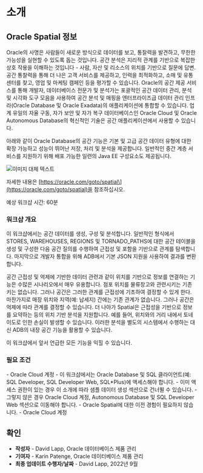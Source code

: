 # 소개

## Oracle Spatial 정보

Oracle의 사명은 사람들이 새로운 방식으로 데이터를 보고, 통찰력을 발견하고, 무한한 가능성을 실현할 수 있도록 돕는 것입니다. 공간 분석은 지리적 관계를 기반으로 복잡한 상호 작용을 이해하는 것입니다 - 사람, 자산 및 리소스의 위치를 기반으로 질문에 답변. 공간 통찰력을 통해 더 나은 고객 서비스를 제공하고, 인력을 최적화하고, 소매 및 유통 센터를 찾고, 영업 및 마케팅 캠페인 등을 평가할 수 있습니다. Oracle의 공간 제공 서비스를 통해 개발자, 데이터베이스 전문가 및 분석가는 포괄적인 공간 데이터 관리, 분석 및 시각화 도구 모음을 사용하여 공간 분석 및 매핑을 엔터프라이즈급 데이터 관리 인프라(Oracle Database 및 Oracle Exadata)의 애플리케이션에 통합할 수 있습니다. 업계 유일의 자율 구동, 자가 보안 및 자가 복구 데이터베이스인 Oracle Cloud 및 Oracle Autonomous Database의 혁신적인 기술은 공간 애플리케이션에서 사용할 수 있습니다.

아래와 같이 Oracle Database의 공간 기능은 기본 및 고급 공간 데이터 유형에 대한 확장 가능하고 성능이 뛰어난 저장, 처리 및 분석을 제공합니다. 일반적인 중간 계층 서비스를 지원하기 위해 배포 가능한 일련의 Java EE 구성요소도 제공됩니다.

![이미지 대체 텍스트](./images/spatial-platform.png)

자세한 내용은 \[https://oracle.com/goto/spatial\](https://oracle.com/goto/spatial)을 참조하십시오.

예상 워크샵 시간: 60분

### 워크샵 개요

이 워크샵에서는 공간 데이터를 생성, 구성 및 분석합니다. 일반적인 형식에서 STORES, WAREHOUSES, REGIONS 및 TORNADO\_PATHS에 대한 공간 테이블을 생성 및 구성한 다음 공간 질의를 수행하여 근접성 및 포함을 기반으로 관계를 탐색합니다. 마지막으로 개발자 통합을 위해 ADB에서 기본 JSON 지원을 사용하여 결과를 변환합니다.

공간 근접성 및 억제에 기반한 데이터 관련과 같이 위치를 기반으로 정보를 연결하는 기능은 수많은 시나리오에서 매우 유용합니다. 점포 위치를 물류창고와 관련시키는 기존 키는 없습니다. 그러나 공간은 그러한 관계를 근접성에 기초하여 결정할 수 있게 한다. 마찬가지로 매장 위치와 지역(예: 납세지) 간에는 기존 관계가 없습니다. 그러나 공간은 억제에 따라 관계를 결정할 수 있습니다. 더 나아가 Spatial은 근접성을 기반으로 정보를 요약하는 등의 위치 기반 분석을 지원합니다. 예를 들어, 위치와의 거리 내에서 토네이도로 인한 손실이 발생할 수 있습니다. 이러한 분석을 별도의 시스템에서 수행하는 대신 ADB의 내장 공간 기능을 활용할 수 있습니다.

이 워크샵에서 앞서 언급한 모든 기능을 익힐 수 있습니다.

### 필요 조건

\- Oracle Cloud 계정 \- 이 워크샵에서는 Oracle Database 및 SQL 클라이언트(예: SQL Developer, SQL Developer Web, SQL\*Plus)에 액세스해야 합니다. - 이미 액세스 권한이 있는 경우 이 소개에 따라 샘플 데이터 생성 섹션으로 건너뛸 수 있습니다. - 그렇지 않은 경우 Oracle Cloud 계정, Autonomous Database 및 SQL Developer Web 섹션으로 이동해야 합니다. - Oracle Spatial에 대한 이전 경험이 필요하지 않습니다. - Oracle Cloud 계정

## 확인

*   **작성자** - David Lapp, Oracle 데이터베이스 제품 관리
*   **기여자** - Karin Patenge, Oracle 데이터베이스 제품 관리
*   **최종 업데이트 수행자/날짜** - David Lapp, 2022년 9월